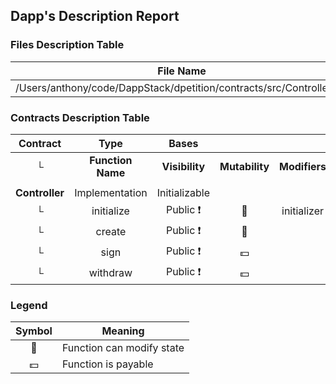 ## Dapp's Description Report
### Files Description Table

|  File Name  |  SHA-1 Hash  |
|-------------|--------------|
| /Users/anthony/code/DappStack/dpetition/contracts/src/Controller.sol | a55d019b07aa94cf88153c946a590b67f3e206d1 |

### Contracts Description Table

|  Contract  |         Type        |       Bases      |                  |                 |
|:----------:|:-------------------:|:----------------:|:----------------:|:---------------:|
|     └      |  **Function Name**  |  **Visibility**  |  **Mutability**  |  **Modifiers**  |
||||||
| **Controller** | Implementation | Initializable |||
| └ | initialize | Public ❗️ | 🛑  | initializer |
| └ | create | Public ❗️ | 🛑  | |
| └ | sign | Public ❗️ |  💵 | |
| └ | withdraw | Public ❗️ |  💵 | |

### Legend
|  Symbol  |  Meaning  |
|:--------:|-----------|
|    🛑    | Function can modify state |
|    💵    | Function is payable |
